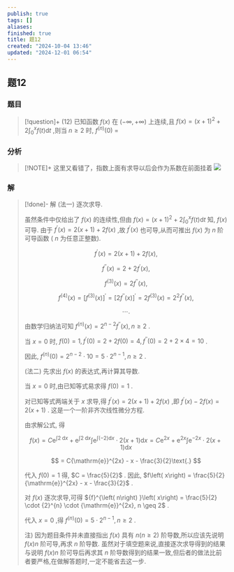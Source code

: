 ```yaml
---
publish: true
tags: []
aliases: 
finished: true
title: 题12
created: "2024-10-04 13:46"
updated: "2024-12-01 06:54"
---
```

## 题12
### 题目
> [!question]+
> (12) 已知函数 $f\left( x\right)$ 在 $\left( {-\infty , + \infty }\right)$ 上连续,且 $f\left( x\right) = {\left( x + 1\right) }^{2} + 2{\int }_{0}^{x}f\left( t\right) \mathrm{d}t$ ,则当 $n \geq 2$ 时, ${f}^{\left( n\right) }\left( 0\right)$ $=$
### 分析
> [!NOTE]+
> 这里又看错了，指数上面有求导以后会作为系数在前面挂着
> ![](https://img.hwenyi.live/202411291646073.webp)
### 解
> [!done]-
> 解 (法一) 逐次求导.
> 
> 虽然条件中仅给出了 $f\left( x\right)$ 的连续性,但由 $f\left( x\right) = {\left( x + 1\right) }^{2} + 2{\int }_{0}^{x}f\left( t\right) \mathrm{d}t$ 知, $f\left( x\right)$ 可导. 由于 ${f}^{\prime }\left( x\right) = 2\left( {x + 1}\right) + {2f}\left( x\right)$ ,故 ${f}^{\prime }\left( x\right)$ 也可导,从而可推出 $f\left( x\right)$ 为 $n$ 阶可导函数 ( $n$ 为任意正整数).
> 
> $$
> {f}^{\prime }\left( x\right) = 2\left( {x + 1}\right) + {2f}\left( x\right) ,
> $$
> 
> $$
> {f}^{\prime \prime }\left( x\right) = 2 + 2{f}^{\prime }\left( x\right) ,
> $$
> 
> $$
> {f}^{\left( 3\right) }\left( x\right) = 2{f}^{\prime \prime }\left( x\right) ,
> $$
> 
> $$
> {f}^{\left( 4\right) }\left( x\right) = {\left\lbrack {f}^{\left( 3\right) }\left( x\right) \right\rbrack }^{\prime } = {\left\lbrack 2{f}^{\prime \prime }\left( x\right) \right\rbrack }^{\prime } = 2{f}^{\left( 3\right) }\left( x\right) = {2}^{2}{f}^{\prime \prime }\left( x\right) ,
> $$
> 
> $$
> \cdots \text{. }
> $$
> 
> 由数学归纳法可知 ${f}^{\left( n\right) }\left( x\right) = {2}^{n - 2}{f}^{\prime \prime }\left( x\right), n \geq 2$ .
> 
> 当 $x = 0$ 时, $f\left( 0\right) = 1,{f}^{\prime }\left( 0\right) = 2 + {2f}\left( 0\right) = 4,{f}^{\prime \prime }\left( 0\right) = 2 + 2 \times 4 = {10}$ .
> 
> 因此, ${f}^{\left( n\right) }\left( 0\right) = {2}^{n - 2} \cdot {10} = 5 \cdot {2}^{n - 1}, n \geq 2$ .
> 
> (法二) 先求出 $f\left( x\right)$ 的表达式,再计算其导数.
> 
> 当 $x = 0$ 时,由已知等式易求得 $f\left( 0\right) = 1$ .
> 
> 对已知等式两端关于 $x$ 求导,得 ${f}^{\prime }\left( x\right) = 2\left( {x + 1}\right) + {2f}\left( x\right)$ ,即 ${f}^{\prime }\left( x\right) - {2f}\left( x\right) = 2\left( {x + 1}\right)$ . 这是一个一阶非齐次线性微分方程.
> 
> 由求解公式, 得
> 
> $$
> f\left( x\right) = C{\mathrm{e}}^{\int 2\mathrm{\;d}x} + {\mathrm{e}}^{\int 2\mathrm{\;d}x}\int {\mathrm{e}}^{\int \left( {-2}\right) \mathrm{d}x} \cdot 2\left( {x + 1}\right) \mathrm{d}x = C{\mathrm{e}}^{2x} + {\mathrm{e}}^{2x}\int {\mathrm{e}}^{-{2x}} \cdot 2\left( {x + 1}\right) \mathrm{d}x
> $$
> 
> $$
> = C{\mathrm{e}}^{2x} - x - \frac{3}{2}\text{.}
> $$
> 
> 代入 $f\left( 0\right) = 1$ 得, $C = \frac{5}{2}$ . 因此, $f\left( x\right) = \frac{5}{2}{\mathrm{e}}^{2x} - x - \frac{3}{2}$ .
> 
> 对 $f\left( x\right)$ 逐次求导,可得 ${f}^{\left( n\right) }\left( x\right) = \frac{5}{2} \cdot {2}^{n} \cdot {\mathrm{e}}^{2x}, n \geq 2$ .
> 
> 代入 $x = 0$ ,得 ${f}^{\left( n\right) }\left( 0\right) = 5 \cdot {2}^{n - 1}, n \geq 2$ .
> 
> 注) 因为题目条件并未直接指出 $f\left( x\right)$ 具有 $n\left( {n \geq 2}\right)$ 阶导数,所以应该先说明 $f\left( x\right) n$ 阶可导,再求 $n$ 阶导数. 虽然对于填空题来说,直接逐次求导得到的结果与说明 $f\left( x\right) n$ 阶可导后再求其 $n$ 阶导数得到的结果一致,但后者的做法比前者要严格,在做解答题时,一定不能省去这一步.